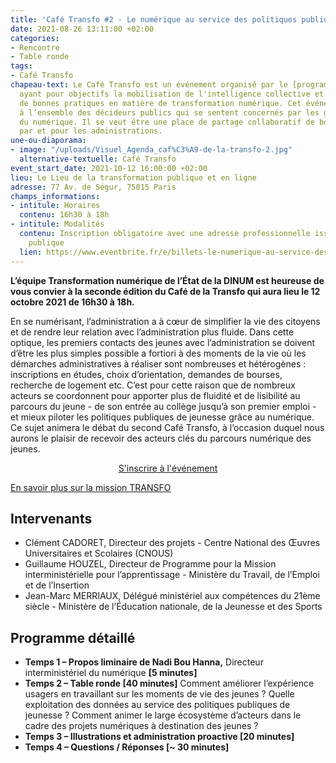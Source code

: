 ```yaml
---
title: 'Café Transfo #2 - Le numérique au service des politiques publiques de jeunesse'
date: 2021-08-26 13:11:00 +02:00
categories:
- Rencontre
- Table ronde
tags:
- Café Transfo
chapeau-text: Le Café Transfo est un événement organisé par le [programme TECH.GOUV](https://www.numerique.gouv.fr/actualites/tech-gouv-accelerer-la-transformation-numerique-du-service-public/)
  ayant pour objectifs la mobilisation de l'intelligence collective et la diffusion
  de bonnes pratiques en matière de transformation numérique. Cet événement est destiné
  à l’ensemble des décideurs publics qui se sentent concernés par les grands enjeux
  du numérique. Il se veut être une place de partage collaboratif de bonnes pratiques
  par et pour les administrations.
une-ou-diaporama:
- image: "/uploads/Visuel_Agenda_caf%C3%A9-de-la-transfo-2.jpg"
  alternative-textuelle: Café Transfo
event_start_date: 2021-10-12 16:00:00 +02:00
lieu: Le Lieu de la transformation publique et en ligne
adresse: 77 Av. de Ségur, 75015 Paris
champs_informations:
- intitule: Horaires
  contenu: 16h30 à 18h
- intitule: Modalités
  contenu: Inscription obligatoire avec une adresse professionnelle issue de la fonction
    publique
  lien: https://www.eventbrite.fr/e/billets-le-numerique-au-service-des-politiques-publiques-de-jeunesse-168711525715
---
```


**L’équipe Transformation numérique de l’État de la DINUM est heureuse de vous convier à la seconde édition du Café de la Transfo qui aura lieu le 12 octobre 2021 de 16h30 à 18h.**

En se numérisant, l’administration a à cœur de simplifier la vie des citoyens et de rendre leur relation avec l’administration plus fluide. Dans cette optique, les premiers contacts des jeunes avec l’administration se doivent d’être les plus simples possible a fortiori à des moments de la vie où les démarches administratives à réaliser sont nombreuses et hétérogènes : inscriptions en études, choix d’orientation, demandes de bourses, recherche de logement etc. C’est pour cette raison que de nombreux acteurs se coordonnent pour apporter plus de fluidité et de lisibilité au parcours du jeune - de son entrée au collège jusqu’à son premier emploi - et mieux piloter les politiques publiques de jeunesse grâce au numérique. Ce sujet animera le débat du second Café Transfo, à l’occasion duquel nous aurons le plaisir de recevoir des acteurs clés du parcours numérique des jeunes.


<p align="center"><a href="https://www.eventbrite.fr/e/billets-le-numerique-au-service-des-politiques-publiques-de-jeunesse-168711525715" class="button">S'inscrire à l'événement</a></p>


[En savoir plus sur la mission TRANSFO](https://www.numerique.gouv.fr/services/conseil-strategie-transformation-numerique/)

## Intervenants

* Clément CADORET, Directeur des projets - Centre National des Œuvres Universitaires et Scolaires (CNOUS)
* Guillaume HOUZEL, Directeur de Programme pour la Mission interministérielle pour l’apprentissage - Ministère du Travail, de l’Emploi et de l’Insertion
* Jean-Marc MERRIAUX, Délégué ministériel aux compétences du 21ème siècle - Ministère de l’Éducation nationale, de la Jeunesse et des Sports


## Programme détaillé

* **Temps 1 – Propos liminaire de Nadi Bou Hanna,** Directeur interministériel du numérique **[5 minutes]**
* **Temps 2 – Table ronde [40 minutes]**
Comment améliorer l’expérience usagers en travaillant sur les moments de vie des jeunes ?
Quelle exploitation des données au service des politiques publiques de jeunesse ? 
Comment animer le large écosystème d’acteurs dans le cadre des projets numériques à destination des jeunes ?
* **Temps 3 – Illustrations et administration proactive [20 minutes]** 
* **Temps 4 – Questions / Réponses [~ 30 minutes]**
